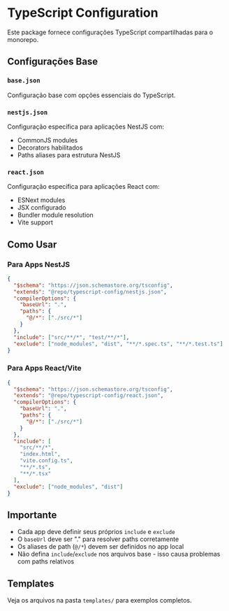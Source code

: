# TypeScript Configuration

Este package fornece configurações TypeScript compartilhadas para o monorepo.

## Configurações Base

### `base.json`

Configuração base com opções essenciais do TypeScript.

### `nestjs.json`

Configuração específica para aplicações NestJS com:

- CommonJS modules
- Decorators habilitados
- Paths aliases para estrutura NestJS

### `react.json`

Configuração específica para aplicações React com:

- ESNext modules
- JSX configurado
- Bundler module resolution
- Vite support

## Como Usar

### Para Apps NestJS

```json
{
  "$schema": "https://json.schemastore.org/tsconfig",
  "extends": "@repo/typescript-config/nestjs.json",
  "compilerOptions": {
    "baseUrl": ".",
    "paths": {
      "@/*": ["./src/*"]
    }
  },
  "include": ["src/**/*", "test/**/*"],
  "exclude": ["node_modules", "dist", "**/*.spec.ts", "**/*.test.ts"]
}
```

### Para Apps React/Vite

```json
{
  "$schema": "https://json.schemastore.org/tsconfig",
  "extends": "@repo/typescript-config/react.json",
  "compilerOptions": {
    "baseUrl": ".",
    "paths": {
      "@/*": ["./src/*"]
    }
  },
  "include": [
    "src/**/*",
    "index.html",
    "vite.config.ts",
    "**/*.ts",
    "**/*.tsx"
  ],
  "exclude": ["node_modules", "dist"]
}
```

## Importante

- Cada app deve definir seus próprios `include` e `exclude`
- O `baseUrl` deve ser "." para resolver paths corretamente
- Os aliases de path (`@/*`) devem ser definidos no app local
- Não defina `include`/`exclude` nos arquivos base - isso causa problemas com paths relativos

## Templates

Veja os arquivos na pasta `templates/` para exemplos completos.
